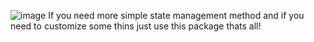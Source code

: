 

![image](https://user-images.githubusercontent.com/59442397/206121699-80bb7b00-06c4-4b99-b121-ee0906ba4ec4.png)
If you need more simple state management method and if you need to customize some thins just use this package thats all!

